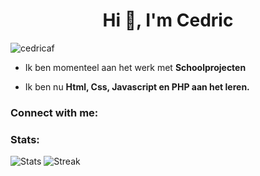 <h1 align="center">Hi 👋, I'm Cedric</h1>
<p align="left"> <img src="https://komarev.com/ghpvc/?username=cedricaf&label=Profile%20views&color=0e75b6&style=flat" alt="cedricaf" /> </p>

- Ik ben momenteel aan het werk met **Schoolprojecten**

- Ik ben nu **Html, Css, Javascript en PHP aan het leren.**

<h3 align="left">Connect with me:</h3>
<p align="left"></p>

<h3 align="left">Stats:</h3>

![Stats](https://github-readme-stats.vercel.app/api?username=cedricaf&theme=dark&show_icons=true&hide_border=true&count_private=true) ![Streak](https://github-readme-streak-stats.herokuapp.com/?user=cedricaf&theme=dark&hide_border=true)
